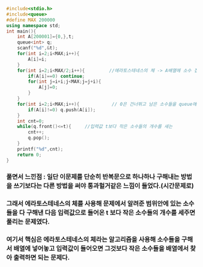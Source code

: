 ```cpp
#include<stdio.h>
#include<queue>
#define MAX 200000
using namespace std;
int main(){
	int A[200001]={0,},t;
	queue<int> q;
	scanf("%d",&t);
	for(int i=2;i<MAX;i++){
		A[i]=i;
	}
	for(int i=2;i<MAX/2;i++){         //에라토스테네스의 체 -> A배열에 소수 집어넣기
		if(A[i]==0) continue;
		for(int j=i+i;j<MAX;j=j+i){
			A[j]=0;
		}
	}
	for(int i=2;i<MAX;i++){            // 0은 건너뛰고 남은 소수들을 queue에 넣는 과정(중간중간에 0을 없에주는 작업)
		if(A[i]!=0) q.push(A[i]);
	}
	int cnt=0;
	while(q.front()<=t){     //입력값 t보다 작은 소수들의 개수를 새는 
		cnt++;
		q.pop();
	}
	printf("%d",cnt);
	return 0;
}
```
### 풀면서 느낀점 : 일단 이문제를 단순히 반복문으로 하나하나 구해내는 방법을 쓰기보다는 다른 방법을 써야 통과헐거같은 느낌이 들었다.(시간문제로)
### 그래서 에라토스테네스의 체를 사용해 문제에서 알려준 범위안에 있는 소수들을 다 구해낸 다음 입력값으로 들어온 t 보다 작은 소수들의 개수를 세주면 풀리는 문제였다.
### 여기서 핵심은 에라토스테네스의 체라는 알고리즘을 사용해 소수들을 구해서 배열에 넣어놓고 입력값이 들어오면 그것보다 작은 소수들을 배열에서 찾아 출력하면 되는 문제다.
